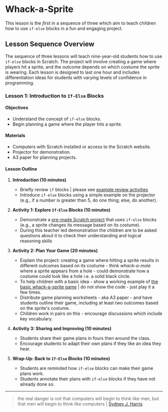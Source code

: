 # Whack-a-Sprite
This lesson is the *first* in a sequence of three which aim to teach children how to use `if-else` blocks in a fun and engaging project.

## Lesson Sequence Overview
The sequence of three lessons will teach nine-year-old students how to use `if-else` blocks in Scratch. The project will involve creating a game where players hit a sprite, and the outcome depends on which costume the sprite is wearing. Each lesson is designed to last one hour and includes differentiation ideas for students with varying levels of confidence in programming.

### Lesson 1: Introduction to `If-Else` Blocks

#### Objectives
- Understand the concept of `if-else` blocks.
- Begin planning a game where the player hits a sprite.

#### Materials
- Computers with Scratch installed or access to the Scratch website.
- Projector for demonstration.
- A3 paper for planning projects.

#### Lesson Outline
1. **Introduction (10 minutes)**
   - Briefly review `if` blocks | please see [example review activities](review-1.md)
   - Introduce `if-else` blocks using a simple example on the projector (e.g., if a number is greater than 5, do one thing; else, do another).

2. **Activity 1: Explore `If-Else` Blocks (10 minutes)**
   - Demonstrate a [pre-made Scratch project](if-else-demo.md) that uses `if-else` blocks (e.g., a sprite changes its message based on its costume).
   - During this teacher led demonstration the children are to be asked questions about it to check their understanding and logical reasoning skills

3. **Activity 2: Plan Your Game (20 minutes)**
   - Explain the project: creating a game where hitting a sprite results in different outcomes based on its costume - think *whack-a-mole* where a sprite appears from a hole - could demonstrate how a costume could look like a hole i.e. a solid black circle.
   - To help children with a basic idea - show a working example of [the basic whack-a-sprite game](https://scratch.mit.edu/projects/1040783102) | do not show the code - just play it a few times.
   - Distribute game planning worksheets - aka A3 paper - and have students outline their game, including at least two outcomes based on the sprite's costume.
   - Children work in pairs on this - encourage discussions which include key vocabulary.

4. **Activity 3: Sharing and Improving (10 minutes)**
   - Students share their game plans in fours then around the class.
   - Encourage students to adapt their own plans if they like an idea they hear.

5. **Wrap-Up: Back to `If-Else` Blocks (10 minutes)**
   - Students are reminded how `if-else` blocks can make their game plans work.
   - Students annotate their plans with `if-else` blocks if they have not already done so.
  
---

> the real danger is not that computers will begin to think like men, but that men will begin to think like computers | [Sydney J. Harris](https://en.wikipedia.org/wiki/Sydney_J._Harris)
